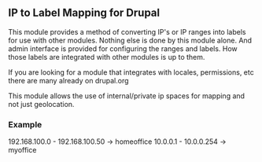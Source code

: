 ## IP to Label Mapping for Drupal

This module provides a method of converting IP's or IP ranges into labels for use with other modules. Nothing else is done by this module alone. And admin interface is provided for configuring the ranges and labels. How those labels are integrated with other modules is up to them.

If you are looking for a module that integrates with locales, permissions, etc there are many already on drupal.org

This module allows the use of internal/private ip spaces for mapping and not just geolocation.

### Example

192.168.100.0 - 192.168.100.50 -> homeoffice
10.0.0.1 - 10.0.0.254 -> myoffice